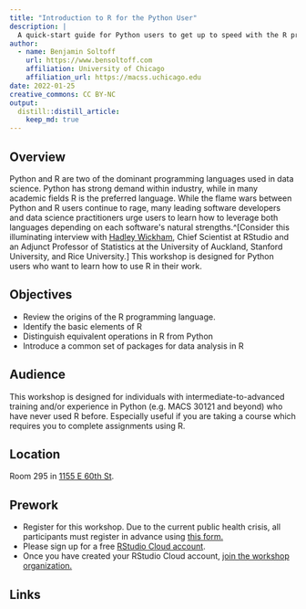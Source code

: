 ```yaml
---
title: "Introduction to R for the Python User"
description: |
  A quick-start guide for Python users to get up to speed with the R programming language.
author:
  - name: Benjamin Soltoff
    url: https://www.bensoltoff.com
    affiliation: University of Chicago
    affiliation_url: https://macss.uchicago.edu
date: 2022-01-25
creative_commons: CC BY-NC
output:
  distill::distill_article:
    keep_md: true
---
```




## Overview

Python and R are two of the dominant programming languages used in data science. Python has strong demand within industry, while in many academic fields R is the preferred language. While the flame wars between Python and R users continue to rage, many leading software developers and data science practitioners urge users to learn how to leverage both languages depending on each software's natural strengths.^[Consider this illuminating interview with [Hadley Wickham](https://www.superdatascience.com/podcast/hadley-wickham-talks-integration-and-future-of-python-and-r), Chief Scientist at RStudio and an Adjunct Professor of Statistics at the University of Auckland, Stanford University, and Rice University.] This workshop is designed for Python users who want to learn how to use R in their work.

## Objectives

- Review the origins of the R programming language.
- Identify the basic elements of R
- Distinguish equivalent operations in R from Python
- Introduce a common set of packages for data analysis in R

## Audience

This workshop is designed for individuals with intermediate-to-advanced training and/or experience in Python (e.g. MACS 30121 and beyond) who have never used R before. Especially useful if you are taking a course which requires you to complete assignments using R.

## Location

Room 295 in [1155 E 60th St](https://goo.gl/maps/7n7wDsd9mjnfRBtR8).

## Prework

- Register for this workshop. Due to the current public health crisis, all participants must register in advance using [this form.](https://forms.gle/jQnqENtXMYLEP4E29)
- Please sign up for a free [RStudio Cloud account](https://rstudio.cloud).
- Once you have created your RStudio Cloud account, [join the workshop organization.](https://rstudio.cloud/spaces/177434/join?access_code=cGV7c0V8%2Bpr0kFC5NkOX%2FgxNNhIm3PchWX1CjdBf)

## Links

```{.r .distill-force-highlighting-css}
```
